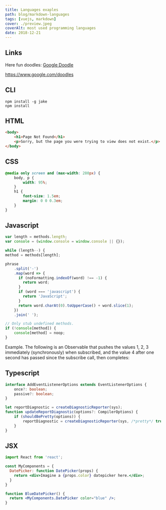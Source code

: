 ```yaml
---
title: Languages exaples
path: blog/markdown-languages
tags: [vuejs, markdown]
cover: ./preview.jpeg
coverAlt: most used programming languages
date: 2018-12-21
---
```

## Links
Here fun doodles: [Google Doodle](https://www.google.com/doodles)

https://www.google.com/doodles

## CLI
```
npm install -g jake
npm install
```

## HTML

```html
<body>
    <h1>Page Not Found</h1>
    <p>Sorry, but the page you were trying to view does not exist.</p>
</body>
```
## CSS
```css
@media only screen and (max-width: 280px) {
    body, p {
        width: 95%;
    }
    h1 {
        font-size: 1.5em;
        margin: 0 0 0.3em;
    }
}
```
## Javascript
```js
var length = methods.length;
var console = (window.console = window.console || {});

while (length--) {
method = methods[length];

phrase
    .split('-')
    .map(word => {
      if (noFormatting.indexOf(word) !== -1) {
        return word;
      }
      if (word === 'javascript') {
        return 'JavaScript';
      }
      return word.charAt(0).toUpperCase() + word.slice(1);
    })
    .join(' ');

// Only stub undefined methods.
if (!console[method]) {
    console[method] = noop;
}
```
Example. The following is an Observable that pushes the values 1, 2, 3 immediately (synchronously) when subscribed, and the value 4 after one second has passed since the subscribe call, then completes:
## Typescript
```typescript
interface AddEventListenerOptions extends EventListenerOptions {
    once?: boolean;
    passive?: boolean;
}

let reportDiagnostic = createDiagnosticReporter(sys);
function updateReportDiagnostic(options?: CompilerOptions) {
    if (shouldBePretty(options)) {
        reportDiagnostic = createDiagnosticReporter(sys, /*pretty*/ true);
    }
}
```
## JSX
```jsx
import React from 'react';

const MyComponents = {
  DatePicker: function DatePicker(props) {
    return <div>Imagine a {props.color} datepicker here.</div>;
  }
}

function BlueDatePicker() {
  return <MyComponents.DatePicker color="blue" />;
}
```